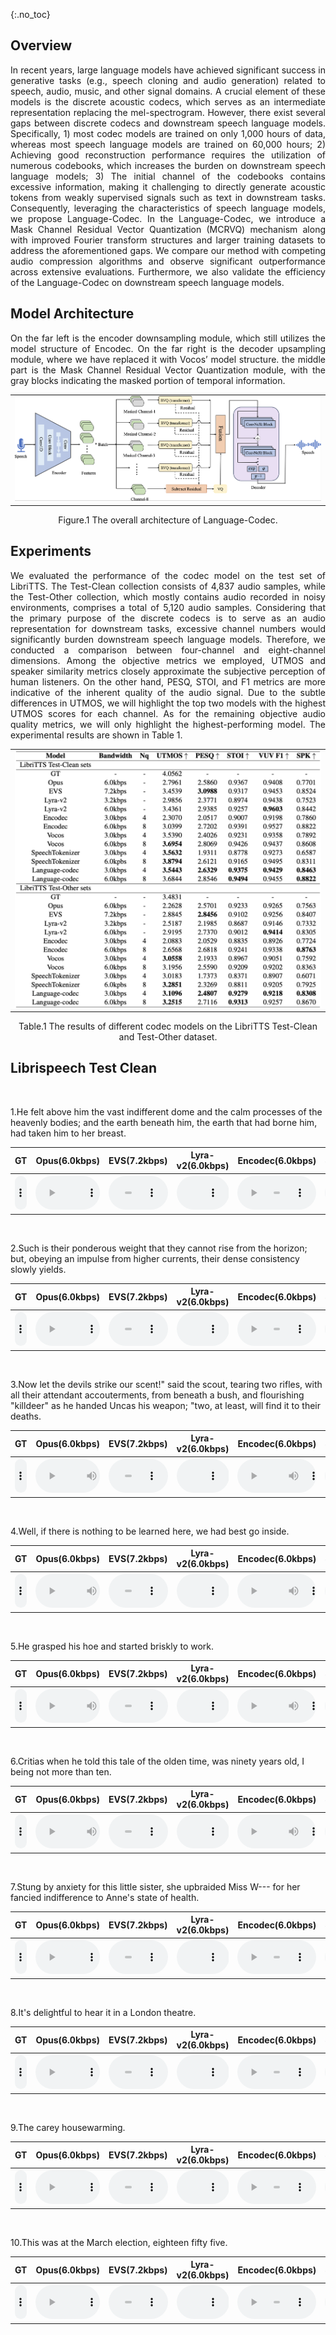 {:.no_toc}

## Overview
<p align="justify">
In recent years, large language models have achieved significant success in generative tasks (e.g., speech cloning and audio generation) related to speech, audio, music, and other signal domains. A crucial element of these models is the discrete acoustic codecs, which serves as an intermediate representation replacing the mel-spectrogram. However, there exist several gaps between discrete codecs and downstream speech language models. Specifically, 1) most codec models are trained on only 1,000 hours of data, whereas most speech language models are trained on 60,000 hours; 2) Achieving good reconstruction performance requires the utilization of numerous codebooks, which increases the burden on downstream speech language models; 3) The initial channel of the codebooks contains excessive information, making it challenging to directly generate acoustic tokens from weakly supervised signals such as text in downstream tasks. Consequently, leveraging the characteristics of speech language models, we propose Language-Codec. In the Language-Codec, we introduce a Mask Channel Residual Vector Quantization (MCRVQ) mechanism along with improved Fourier transform structures and larger training datasets to address the aforementioned gaps. We compare our method with competing audio compression algorithms and observe significant outperformance across extensive evaluations. Furthermore, we also validate the efficiency of the Language-Codec on downstream speech language models.
</p>

## Model Architecture

<p align="justify">
On the far left is the encoder downsampling module, which
still utilizes the model structure of Encodec. On the far right is the decoder upsampling module, where we have
replaced it with Vocos’ model structure. the middle part is the Mask Channel Residual Vector Quantization module,
with the gray blocks indicating the masked portion of temporal information.
</p>

<table>
    <tr>
        <td ><center><img src="assets/image/arch.png"/> </center></td>
    </tr>
</table>

<p align="center">Figure.1 The overall architecture of Language-Codec.</p>


## Experiments
<p align="justify">
We evaluated the performance of the codec model on the test set of LibriTTS. The Test-Clean collection consists of 4,837 audio samples, while the Test-Other collection, which mostly contains audio recorded in noisy environments, comprises a total of 5,120 audio samples. Considering that the primary purpose of the discrete codecs is to serve as an audio representation for downstream tasks, excessive channel numbers would significantly burden downstream speech language models. Therefore, we conducted a comparison between four-channel and eight-channel dimensions. Among the objective metrics we employed, UTMOS and speaker similarity metrics closely approximate the subjective perception of human listeners. On the other hand, PESQ, STOI, and F1 metrics are more indicative of the inherent quality of the audio signal. Due to the subtle differences in UTMOS, we will highlight the top two models with the highest UTMOS scores for each channel. As for the remaining objective audio quality metrics, we will only highlight the highest-performing model. The experimental results are shown in Table 1.
</p>

<table>
    <tr>
        <td ><center><img src="assets/image/result.png"/> </center></td>
    </tr>
</table>

<p align="center">Table.1 The results of different codec models on the LibriTTS Test-Clean and Test-Other dataset.</p>

## Librispeech Test Clean
<script>
function pauseOthers(ele) {
    $("audio").not(ele).each(function (index, audio) {audio.pause();});
}
</script>

<style>
.main-content table {
    display: inline-table;
}
table {
    table-layout:fixed;
    width: 100%;
    overflow: hidden;
}
#player{
    width: 100%;
}
</style>

<p>&nbsp;</p> 
1.He felt above him the vast indifferent dome and the calm processes of the heavenly bodies; and the earth beneath him, the earth that had borne him, had taken him to her breast.<br>
<table>
    <tr>
        <th> GT</th>
        <th> Opus(6.0kbps) </th>
        <th> EVS(7.2kbps)</th>
        <th> Lyra-v2(6.0kbps)</th>
        <th> Encodec(6.0kbps)</th>
        <th> SpeechTokenizer(6.0kbps)</th>
        <th> LanguageCodec(6.0kbps)</th>
    </tr>
    <tr>
        <th> <audio controls id="player" onplay="pauseOthers(this);"><source src="assets/audios/1/1089_134691_000052_000000.wav" type="audio/mpeg"></audio> </th>
        <th> <audio controls id="player" onplay="pauseOthers(this);"><source src="assets/audios/1/opus_1089_134691_000052_000000.wav" type="audio/mpeg"></audio> </th>
        <th> <audio controls id="player" onplay="pauseOthers(this);"><source src="assets/audios/1/evs_1089_134691_000052_000000.wav" type="audio/mpeg"></audio> </th>
        <th> <audio controls id="player" onplay="pauseOthers(this);"><source src="assets/audios/1/lyra_1089_134691_000052_000000_decoded.wav" type="audio/mpeg"></audio> </th>
        <th> <audio controls id="player" onplay="pauseOthers(this);"><source src="assets/audios/1/encodec_1089_134691_000052_000000.wav" type="audio/mpeg"></audio> </th>
        <th> <audio controls id="player" onplay="pauseOthers(this);"><source src="assets/audios/1/st_1089_134691_000052_000000.wav" type="audio/mpeg"></audio> </th>
        <th> <audio controls id="player" onplay="pauseOthers(this);"><source src="assets/audios/1/languagecodec_1089_134691_000052_000000.wav" type="audio/mpeg"></audio> </th>
    </tr> 
</table>

<p>&nbsp;</p> 
2.Such is their ponderous weight that they cannot rise from the horizon; but, obeying an impulse from higher currents, their dense consistency slowly yields.<br>
<table>
    <tr>
        <th> GT</th>
        <th> Opus(6.0kbps) </th>
        <th> EVS(7.2kbps)</th>
        <th> Lyra-v2(6.0kbps)</th>
        <th> Encodec(6.0kbps)</th>
        <th> SpeechTokenizer(6.0kbps)</th>
        <th> LanguageCodec(6.0kbps)</th>
    </tr>
    <tr>
        <th> <audio controls id="player" onplay="pauseOthers(this);"><source src="assets/audios/2/260_123288_000006_000002.wav" type="audio/mpeg"></audio> </th>
        <th> <audio controls id="player" onplay="pauseOthers(this);"><source src="assets/audios/2/opus_260_123288_000006_000002.wav" type="audio/mpeg"></audio> </th>
        <th> <audio controls id="player" onplay="pauseOthers(this);"><source src="assets/audios/2/evs_260_123288_000006_000002.wav" type="audio/mpeg"></audio> </th>
        <th> <audio controls id="player" onplay="pauseOthers(this);"><source src="assets/audios/2/lyra_260_123288_000006_000002_decoded.wav" type="audio/mpeg"></audio> </th>
        <th> <audio controls id="player" onplay="pauseOthers(this);"><source src="assets/audios/2/encodec_260_123288_000006_000002.wav" type="audio/mpeg"></audio> </th>
        <th> <audio controls id="player" onplay="pauseOthers(this);"><source src="assets/audios/2/st_260_123288_000006_000002.wav" type="audio/mpeg"></audio> </th>
        <th> <audio controls id="player" onplay="pauseOthers(this);"><source src="assets/audios/2/languagecodec_260_123288_000006_000002.wav" type="audio/mpeg"></audio> </th>
    </tr> 
</table>

<p>&nbsp;</p> 
3.Now let the devils strike our scent!" said the scout, tearing two rifles, with all their attendant accouterments, from beneath a bush, and flourishing "killdeer" as he handed Uncas his weapon; "two, at least, will find it to their deaths.<br>
<table>
    <tr>
        <th> GT</th>
        <th> Opus(6.0kbps) </th>
        <th> EVS(7.2kbps)</th>
        <th> Lyra-v2(6.0kbps)</th>
        <th> Encodec(6.0kbps)</th>
        <th> SpeechTokenizer(6.0kbps)</th>
        <th> LanguageCodec(6.0kbps)</th>
    </tr>
    <tr>
        <th> <audio controls id="player" onplay="pauseOthers(this);"><source src="assets/audios/3/1320_122617_000069_000000.wav" type="audio/mpeg"></audio> </th>
        <th> <audio controls id="player" onplay="pauseOthers(this);"><source src="assets/audios/3/opus_1320_122617_000069_000000.wav" type="audio/mpeg"></audio> </th>
        <th> <audio controls id="player" onplay="pauseOthers(this);"><source src="assets/audios/3/evs_1320_122617_000069_000000.wav" type="audio/mpeg"></audio> </th>
        <th> <audio controls id="player" onplay="pauseOthers(this);"><source src="assets/audios/3/lyra_1320_122617_000069_000000_decoded.wav" type="audio/mpeg"></audio> </th>
        <th> <audio controls id="player" onplay="pauseOthers(this);"><source src="assets/audios/3/encodec_1320_122617_000069_000000.wav" type="audio/mpeg"></audio> </th>
        <th> <audio controls id="player" onplay="pauseOthers(this);"><source src="assets/audios/3/st_1320_122617_000069_000000.wav" type="audio/mpeg"></audio> </th>
        <th> <audio controls id="player" onplay="pauseOthers(this);"><source src="assets/audios/3/languagecodec_1320_122617_000069_000000.wav" type="audio/mpeg"></audio> </th>
    </tr> 
</table>

<p>&nbsp;</p> 
4.Well, if there is nothing to be learned here, we had best go inside.<br>
<table>
    <tr>
        <th> GT</th>
        <th> Opus(6.0kbps) </th>
        <th> EVS(7.2kbps)</th>
        <th> Lyra-v2(6.0kbps)</th>
        <th> Encodec(6.0kbps)</th>
        <th> SpeechTokenizer(6.0kbps)</th>
        <th> LanguageCodec(6.0kbps)</th>
    </tr>
    <tr>
        <th> <audio controls id="player" onplay="pauseOthers(this);"><source src="assets/audios/4/1580_141083_000043_000001.wav" type="audio/mpeg"></audio> </th>
        <th> <audio controls id="player" onplay="pauseOthers(this);"><source src="assets/audios/4/opus_1580_141083_000043_000001.wav" type="audio/mpeg"></audio> </th>
        <th> <audio controls id="player" onplay="pauseOthers(this);"><source src="assets/audios/4/evs_1580_141083_000043_000001.wav" type="audio/mpeg"></audio> </th>
        <th> <audio controls id="player" onplay="pauseOthers(this);"><source src="assets/audios/4/lyra_1580_141083_000043_000001_decoded.wav" type="audio/mpeg"></audio> </th>
        <th> <audio controls id="player" onplay="pauseOthers(this);"><source src="assets/audios/4/encodec_1580_141083_000043_000001.wav" type="audio/mpeg"></audio> </th>
        <th> <audio controls id="player" onplay="pauseOthers(this);"><source src="assets/audios/4/st_1580_141083_000043_000001.wav" type="audio/mpeg"></audio> </th>
        <th> <audio controls id="player" onplay="pauseOthers(this);"><source src="assets/audios/4/languagecodec_1580_141083_000043_000001.wav" type="audio/mpeg"></audio> </th>
    </tr> 
</table>

<p>&nbsp;</p> 
5.He grasped his hoe and started briskly to work.<br>
<table>
    <tr>
        <th> GT</th>
        <th> Opus(6.0kbps) </th>
        <th> EVS(7.2kbps)</th>
        <th> Lyra-v2(6.0kbps)</th>
        <th> Encodec(6.0kbps)</th>
        <th> SpeechTokenizer(6.0kbps)</th>
        <th> LanguageCodec(6.0kbps)</th>
    </tr>
    <tr>
        <th> <audio controls id="player" onplay="pauseOthers(this);"><source src="assets/audios/5/1995_1826_000051_000001.wav" type="audio/mpeg"></audio> </th>
        <th> <audio controls id="player" onplay="pauseOthers(this);"><source src="assets/audios/5/opus_1995_1826_000051_000001.wav" type="audio/mpeg"></audio> </th>
        <th> <audio controls id="player" onplay="pauseOthers(this);"><source src="assets/audios/5/evs_1995_1826_000051_000001.wav" type="audio/mpeg"></audio> </th>
        <th> <audio controls id="player" onplay="pauseOthers(this);"><source src="assets/audios/5/lyra_1995_1826_000051_000001_decoded.wav" type="audio/mpeg"></audio> </th>
        <th> <audio controls id="player" onplay="pauseOthers(this);"><source src="assets/audios/5/encodec_1995_1826_000051_000001.wav" type="audio/mpeg"></audio> </th>
        <th> <audio controls id="player" onplay="pauseOthers(this);"><source src="assets/audios/5/st_1995_1826_000051_000001.wav" type="audio/mpeg"></audio> </th>
        <th> <audio controls id="player" onplay="pauseOthers(this);"><source src="assets/audios/5/languagecodec_1995_1826_000051_000001.wav" type="audio/mpeg"></audio> </th>
    </tr> 
</table>

<p>&nbsp;</p> 
6.Critias when he told this tale of the olden time, was ninety years old, I being not more than ten.<br>
<table>
    <tr>
        <th> GT</th>
        <th> Opus(6.0kbps) </th>
        <th> EVS(7.2kbps)</th>
        <th> Lyra-v2(6.0kbps)</th>
        <th> Encodec(6.0kbps)</th>
        <th> SpeechTokenizer(6.0kbps)</th>
        <th> LanguageCodec(6.0kbps)</th>
    </tr>
    <tr>
        <th> <audio controls id="player" onplay="pauseOthers(this);"><source src="assets/audios/6/2961_961_000004_000002.wav" type="audio/mpeg"></audio> </th>
        <th> <audio controls id="player" onplay="pauseOthers(this);"><source src="assets/audios/6/opus_2961_961_000004_000002.wav" type="audio/mpeg"></audio> </th>
        <th> <audio controls id="player" onplay="pauseOthers(this);"><source src="assets/audios/6/evs_2961_961_000004_000002.wav" type="audio/mpeg"></audio> </th>
        <th> <audio controls id="player" onplay="pauseOthers(this);"><source src="assets/audios/6/lyra_2961_961_000004_000002_decoded.wav" type="audio/mpeg"></audio> </th>
        <th> <audio controls id="player" onplay="pauseOthers(this);"><source src="assets/audios/6/encodec_2961_961_000004_000002.wav" type="audio/mpeg"></audio> </th>
        <th> <audio controls id="player" onplay="pauseOthers(this);"><source src="assets/audios/6/st_2961_961_000004_000002.wav" type="audio/mpeg"></audio> </th>
        <th> <audio controls id="player" onplay="pauseOthers(this);"><source src="assets/audios/6/languagecodec_2961_961_000004_000002.wav" type="audio/mpeg"></audio> </th>
    </tr>
</table>

<p>&nbsp;</p> 
7.Stung by anxiety for this little sister, she upbraided Miss W--- for her fancied indifference to Anne's state of health.<br>
<table>
    <tr>
        <th> GT</th>
        <th> Opus(6.0kbps) </th>
        <th> EVS(7.2kbps)</th>
        <th> Lyra-v2(6.0kbps)</th>
        <th> Encodec(6.0kbps)</th>
        <th> SpeechTokenizer(6.0kbps)</th>
        <th> LanguageCodec(6.0kbps)</th>
    </tr>
    <tr>
        <th> <audio controls id="player" onplay="pauseOthers(this);"><source src="assets/audios/7/3575_170457_000048_000000.wav" type="audio/mpeg"></audio> </th>
        <th> <audio controls id="player" onplay="pauseOthers(this);"><source src="assets/audios/7/opus_3575_170457_000048_000000.wav" type="audio/mpeg"></audio> </th>
        <th> <audio controls id="player" onplay="pauseOthers(this);"><source src="assets/audios/7/evs_3575_170457_000048_000000.wav" type="audio/mpeg"></audio> </th>
        <th> <audio controls id="player" onplay="pauseOthers(this);"><source src="assets/audios/7/lyra_3575_170457_000048_000000_decoded.wav" type="audio/mpeg"></audio> </th>
        <th> <audio controls id="player" onplay="pauseOthers(this);"><source src="assets/audios/7/encodec_3575_170457_000048_000000.wav" type="audio/mpeg"></audio> </th>
        <th> <audio controls id="player" onplay="pauseOthers(this);"><source src="assets/audios/7/st_3575_170457_000048_000000.wav" type="audio/mpeg"></audio> </th>
        <th> <audio controls id="player" onplay="pauseOthers(this);"><source src="assets/audios/7/languagecodec_3575_170457_000048_000000.wav" type="audio/mpeg"></audio> </th>
    </tr> 
</table>

<p>&nbsp;</p> 
8.It's delightful to hear it in a London theatre.<br>
<table>
    <tr>
        <th> GT</th>
        <th> Opus(6.0kbps) </th>
        <th> EVS(7.2kbps)</th>
        <th> Lyra-v2(6.0kbps)</th>
        <th> Encodec(6.0kbps)</th>
        <th> SpeechTokenizer(6.0kbps)</th>
        <th> LanguageCodec(6.0kbps)</th>
    </tr>
    <tr>
        <th> <audio controls id="player" onplay="pauseOthers(this);"><source src="assets/audios/8/4446_2271_000007_000002.wav" type="audio/mpeg"></audio> </th>
        <th> <audio controls id="player" onplay="pauseOthers(this);"><source src="assets/audios/8/opus_4446_2271_000007_000002.wav" type="audio/mpeg"></audio> </th>
        <th> <audio controls id="player" onplay="pauseOthers(this);"><source src="assets/audios/8/evs_4446_2271_000007_000002.wav" type="audio/mpeg"></audio> </th>
        <th> <audio controls id="player" onplay="pauseOthers(this);"><source src="assets/audios/8/lyra_4446_2271_000007_000002_decoded.wav" type="audio/mpeg"></audio> </th>
        <th> <audio controls id="player" onplay="pauseOthers(this);"><source src="assets/audios/8/encodec_4446_2271_000007_000002.wav" type="audio/mpeg"></audio> </th>
        <th> <audio controls id="player" onplay="pauseOthers(this);"><source src="assets/audios/8/st_4446_2271_000007_000002.wav" type="audio/mpeg"></audio> </th>
        <th> <audio controls id="player" onplay="pauseOthers(this);"><source src="assets/audios/8/languagecodec_4446_2271_000007_000002.wav" type="audio/mpeg"></audio> </th>
    </tr> 
</table>

<p>&nbsp;</p> 
9.The carey housewarming.<br>
<table>
    <tr>
        <th> GT</th>
        <th> Opus(6.0kbps) </th>
        <th> EVS(7.2kbps)</th>
        <th> Lyra-v2(6.0kbps)</th>
        <th> Encodec(6.0kbps)</th>
        <th> SpeechTokenizer(6.0kbps)</th>
        <th> LanguageCodec(6.0kbps)</th>
    </tr> 
    <tr>
        <th> <audio controls id="player" onplay="pauseOthers(this);"><source src="assets/audios/9/4992_41806_000001_000000.wav" type="audio/mpeg"></audio> </th>
        <th> <audio controls id="player" onplay="pauseOthers(this);"><source src="assets/audios/9/opus_4992_41806_000001_000000.wav" type="audio/mpeg"></audio> </th>
        <th> <audio controls id="player" onplay="pauseOthers(this);"><source src="assets/audios/9/evs_4992_41806_000001_000000.wav" type="audio/mpeg"></audio> </th>
        <th> <audio controls id="player" onplay="pauseOthers(this);"><source src="assets/audios/9/lyra_4992_41806_000001_000000_decoded.wav" type="audio/mpeg"></audio> </th>
        <th> <audio controls id="player" onplay="pauseOthers(this);"><source src="assets/audios/9/encodec_4992_41806_000001_000000.wav" type="audio/mpeg"></audio> </th>
        <th> <audio controls id="player" onplay="pauseOthers(this);"><source src="assets/audios/9/st_4992_41806_000001_000000.wav" type="audio/mpeg"></audio> </th>
        <th> <audio controls id="player" onplay="pauseOthers(this);"><source src="assets/audios/9/languagecodec_4992_41806_000001_000000.wav" type="audio/mpeg"></audio> </th>
    </tr> 
</table>

<p>&nbsp;</p> 
10.This was at the March election, eighteen fifty five.<br>
<table>
    <tr>
        <th> GT</th>
        <th> Opus(6.0kbps) </th>
        <th> EVS(7.2kbps)</th>
        <th> Lyra-v2(6.0kbps)</th>
        <th> Encodec(6.0kbps)</th>
        <th> SpeechTokenizer(6.0kbps)</th>
        <th> LanguageCodec(6.0kbps)</th>
    </tr> 
    <tr>
        <th> <audio controls id="player" onplay="pauseOthers(this);"><source src="assets/audios/10/7729_102255_000002_000003.wav" type="audio/mpeg"></audio> </th>
        <th> <audio controls id="player" onplay="pauseOthers(this);"><source src="assets/audios/10/opus_7729_102255_000002_000003.wav" type="audio/mpeg"></audio> </th>
        <th> <audio controls id="player" onplay="pauseOthers(this);"><source src="assets/audios/10/evs_7729_102255_000002_000003.wav" type="audio/mpeg"></audio> </th>
        <th> <audio controls id="player" onplay="pauseOthers(this);"><source src="assets/audios/10/lyra_7729_102255_000002_000003_decoded.wav" type="audio/mpeg"></audio> </th>
        <th> <audio controls id="player" onplay="pauseOthers(this);"><source src="assets/audios/10/encodec_7729_102255_000002_000003.wav" type="audio/mpeg"></audio> </th>
        <th> <audio controls id="player" onplay="pauseOthers(this);"><source src="assets/audios/10/st_7729_102255_000002_000003.wav" type="audio/mpeg"></audio> </th>
        <th> <audio controls id="player" onplay="pauseOthers(this);"><source src="assets/audios/10/languagecodec_7729_102255_000002_000003.wav" type="audio/mpeg"></audio> </th>
    </tr> 
</table>

<p>&nbsp;</p>
